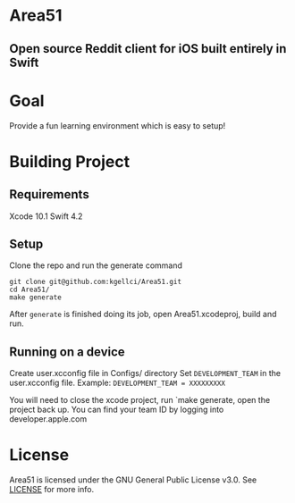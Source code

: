 # Area51
Open source Reddit client for iOS built entirely in Swift
---

# Goal

Provide a fun learning environment which is easy to setup!

# Building Project

## Requirements

Xcode 10.1
Swift 4.2

## Setup

Clone the repo and run the generate command
```console
git clone git@github.com:kgellci/Area51.git
cd Area51/
make generate
```

After `generate` is finished doing its job, open Area51.xcodeproj, build and run.

## Running on a device
Create user.xcconfig file in Configs/ directory
Set `DEVELOPMENT_TEAM` in the user.xcconfig file. Example:
`DEVELOPMENT_TEAM = XXXXXXXXX`

You will need to close the xcode project, run `make generate, open the project back up.
You can find your team ID by logging into developer.apple.com

# License
Area51 is licensed under the GNU General Public License v3.0. See [LICENSE](LICENSE) for more info.
